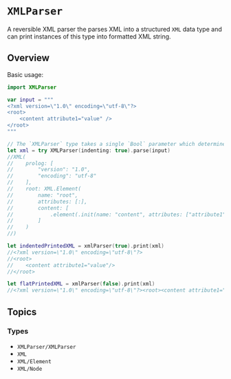 # ``XMLParser``

A reversible XML parser the parses XML into a structured ``XML`` data type and can print instances of this type into formatted XML string.

## Overview

Basic usage: 
```swift
import XMLParser

var input = """
<?xml version=\"1.0\" encoding=\"utf-8\"?>
<root>
    <content attribute1="value" />
</root>
"""

// The `XMLParser` type takes a single `Bool` parameter which determines the printing mode (with or without newlines/indentation)
let xml = try XMLParser(indenting: true).parse(input)
//XML(
//    prolog: [
//        "version": "1.0", 
//        "encoding": "utf-8"
//    ], 
//    root: XML.Element(
//        name: "root", 
//        attributes: [:], 
//        content: [
//            .element(.init(name: "content", attributes: ["attribute1": "value"]))
//        ]
//    )
//)

let indentedPrintedXML = xmlParser(true).print(xml)
//<?xml version=\"1.0\" encoding=\"utf-8\"?>
//<root>
//    <content attribute1="value"/>
//</root>

let flatPrintedXML = xmlParser(false).print(xml)
//<?xml version=\"1.0\" encoding=\"utf-8\"?><root><content attribute1="value"/></root>
```

## Topics

### Types
- ``XMLParser/XMLParser``
- ``XML``
- ``XML/Element``
- ``XML/Node``

